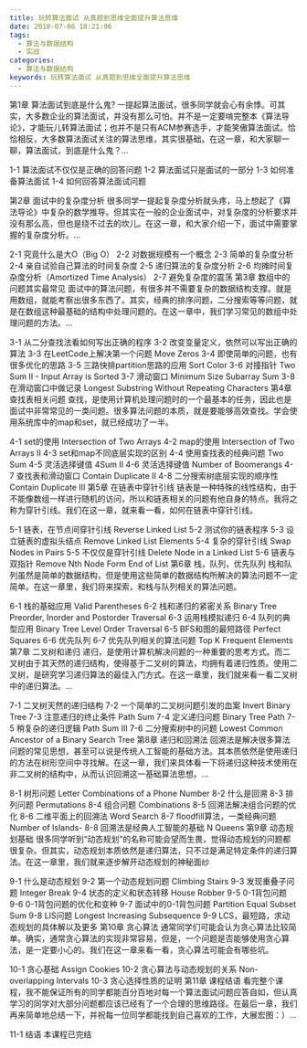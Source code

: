 ```yaml
---
title: 玩转算法面试 从真题到思维全面提升算法思维
date: 2018-07-06 18:21:06
tags:
  - 算法与数据结构
  - 实战
categories:
  - 算法与数据结构
keywords: 玩转算法面试 从真题到思维全面提升算法思维
---
```

第1章 算法面试到底是什么鬼?
一提起算法面试，很多同学就会心有余悸。可其实，大多数企业的算法面试，并没有那么可怕。并不是一定要啃完整本《算法导论》，才能玩儿转算法面试；也并不是只有ACM参赛选手，才能笑傲算法面试。恰恰相反，大多数算法面试关注的算法思维，其实很基础。在这一章，和大家聊一聊，算法面试，到底是什么鬼？...

1-1 算法面试不仅仅是正确的回答问题
1-2 算法面试只是面试的一部分
1-3 如何准备算法面试
1-4 如何回答算法面试问题
<!-- more -->
第2章 面试中的复杂度分析
很多同学一提起复杂度分析就头疼，马上想起了《算法导论》中复杂的数学推导。但其实在一般的企业面试中，对复杂度的分析要求并没有那么高，但也是绕不过去的坎儿。在这一章，和大家介绍一下，面试中需要掌握的复杂度分析。...

2-1 究竟什么是大O（Big O）
2-2 对数据规模有一个概念
2-3 简单的复杂度分析
2-4 亲自试验自己算法的时间复杂度
2-5 递归算法的复杂度分析
2-6 均摊时间复杂度分析（Amortized Time Analysis）
2-7 避免复杂度的震荡
第3章 数组中的问题其实最常见
面试中的算法问题，有很多并不需要复杂的数据结构支撑。就是用数组，就能考察出很多东西了。其实，经典的排序问题，二分搜索等等问题，就是在数组这种最基础的结构中处理问题的。在这一章中，我们学习常见的数组中处理问题的方法。...

3-1 从二分查找法看如何写出正确的程序
3-2 改变变量定义，依然可以写出正确的算法
3-3 在LeetCode上解决第一个问题 Move Zeros
3-4 即使简单的问题，也有很多优化的思路
3-5 三路快排partition思路的应用 Sort Color
3-6 对撞指针 Two Sum II - Input Array is Sorted
3-7 滑动窗口 Minimum Size Subarray Sum
3-8 在滑动窗口中做记录 Longest Substring Without Repeating Characters
第4章 查找表相关问题
查找，是使用计算机处理问题时的一个最基本的任务，因此也是面试中非常常见的一类问题。很多算法问题的本质，就是要能够高效查找。学会使用系统库中的map和set，就已经成功了一半。

4-1 set的使用 Intersection of Two Arrays
4-2 map的使用 Intersection of Two Arrays II
4-3 set和map不同底层实现的区别
4-4 使用查找表的经典问题 Two Sum
4-5 灵活选择键值 4Sum II
4-6 灵活选择键值 Number of Boomerangs
4-7 查找表和滑动窗口 Contain Duplicate II
4-8 二分搜索树底层实现的顺序性 Contain Duplicate III
第5章 在链表中穿针引线
链表是一种特殊的线性结构，由于不能像数组一样进行随机的访问，所以和链表相关的问题有他自身的特点。我将之称为穿针引线。我们在这一章，就来看一看，如何在链表中穿针引线。

5-1 链表，在节点间穿针引线 Reverse Linked List
5-2 测试你的链表程序
5-3 设立链表的虚拟头结点 Remove Linked List Elements
5-4 复杂的穿针引线 Swap Nodes in Pairs
5-5 不仅仅是穿针引线 Delete Node in a Linked List
5-6 链表与双指针 Remove Nth Node Form End of List
第6章 栈，队列，优先队列
栈和队列虽然是简单的数据结构，但是使用这些简单的数据结构所解决的算法问题不一定简单。在这一章里，我们将来探索，和栈与队列相关的算法问题。

6-1 栈的基础应用 Valid Parentheses
6-2 栈和递归的紧密关系 Binary Tree Preorder, Inorder and Postorder Traversal
6-3 运用栈模拟递归
6-4 队列的典型应用 Binary Tree Level Order Traversal
6-5 BFS和图的最短路径 Perfect Squares
6-6 优先队列
6-7 优先队列相关的算法问题 Top K Frequent Elements
第7章 二叉树和递归
递归，是使用计算机解决问题的一种重要的思考方式。而二叉树由于其天然的递归结构，使得基于二叉树的算法，均拥有着递归性质。使用二叉树，是研究学习递归算法的最佳入门方式。在这一章里，我们就来看一看二叉树中的递归算法。...

7-1 二叉树天然的递归结构
7-2 一个简单的二叉树问题引发的血案 Invert Binary Tree
7-3 注意递归的终止条件 Path Sum
7-4 定义递归问题 Binary Tree Path
7-5 稍复杂的递归逻辑 Path Sum III
7-6 二分搜索树中的问题 Lowest Common Ancestor of a Binary Search Tree
第8章 递归和回溯法
回溯法是解决很多算法问题的常见思想，甚至可以说是传统人工智能的基础方法。其本质依然是使用递归的方法在树形空间中寻找解。在这一章，我们来具体看一下将递归这种技术使用在非二叉树的结构中，从而认识回溯这一基础算法思想。...

8-1 树形问题 Letter Combinations of a Phone Number
8-2 什么是回溯
8-3 排列问题 Permutations
8-4 组合问题 Combinations
8-5 回溯法解决组合问题的优化
8-6 二维平面上的回溯法 Word Search
8-7 floodfill算法，一类经典问题 Number of Islands-
8-8 回溯法是经典人工智能的基础 N Queens
第9章 动态规划基础
很多同学听到“动态规划”的名称可能会望而生畏，觉得动态规划的问题都很复杂。但其实，动态规划本质依然是递归算法，只不过是满足特定条件的递归算法。在这一章里，我们就来逐步解开动态规划的神秘面纱

9-1 什么是动态规划
9-2 第一个动态规划问题 Climbing Stairs
9-3 发现重叠子问题 Integer Break
9-4 状态的定义和状态转移 House Robber
9-5 0-1背包问题
9-6 0-1背包问题的优化和变种
9-7 面试中的0-1背包问题 Partition Equal Subset Sum
9-8 LIS问题 Longest Increasing Subsequence
9-9 LCS，最短路，求动态规划的具体解以及更多
第10章 贪心算法
通常同学们可能会认为贪心算法比较简单。确实，通常贪心算法的实现非常容易，但是，一个问题是否能够使用贪心算法，是一定要小心的。我们在这一章来看一看，贪心算法可能会有哪些坑。

10-1 贪心基础 Assign Cookies
10-2 贪心算法与动态规划的关系 Non-overlapping Intervals
10-3 贪心选择性质的证明
第11章 课程结语
看完整个课程，我不能保证所有的同学都能百分百地对每一个算法面试问题应答自如，但认真学习的同学对大部分问题都应该已经有了一个合理的思维路径。在最后一章，我们再来简单地总结一下，并祝每一位同学都能找到自己喜欢的工作，大展宏图：）...

11-1 结语
本课程已完结

<div id="jspay" sid="A7aV98f2044" style="display:none">A7aV98f2044</div>
<script type="text/javascript" src="https://www.fageka.com/j.js"></script>
<script type="text/javascript" src="https://www.fageka.com/f.js" charset="utf-8"></script>
